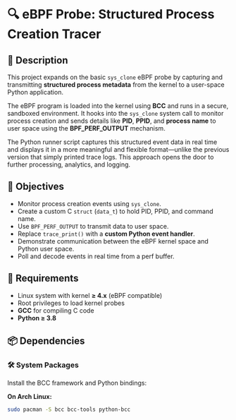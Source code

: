 # 🔍 eBPF Probe: Structured Process Creation Tracer

## 📌 Description

This project expands on the basic `sys_clone` eBPF probe by capturing and transmitting **structured process metadata** from the kernel to a user-space Python application.

The eBPF program is loaded into the kernel using **BCC** and runs in a secure, sandboxed environment. It hooks into the `sys_clone` system call to monitor process creation and sends details like **PID**, **PPID**, and **process name** to user space using the **BPF_PERF_OUTPUT** mechanism.

The Python runner script captures this structured event data in real time and displays it in a more meaningful and flexible format—unlike the previous version that simply printed trace logs. This approach opens the door to further processing, analytics, and logging.

## 🎯 Objectives

- Monitor process creation events using `sys_clone`.
- Create a custom C `struct` (`data_t`) to hold PID, PPID, and command name.
- Use `BPF_PERF_OUTPUT` to transmit data to user space.
- Replace `trace_print()` with a **custom Python event handler**.
- Demonstrate communication between the eBPF kernel space and Python user space.
- Poll and decode events in real time from a perf buffer.

## 🧩 Requirements

- Linux system with kernel **≥ 4.x** (eBPF compatible)
- Root privileges to load kernel probes
- **GCC** for compiling C code
- **Python ≥ 3.8**

## 📦 Dependencies

### 🛠 System Packages

Install the BCC framework and Python bindings:

**On Arch Linux:**
```bash
sudo pacman -S bcc bcc-tools python-bcc

